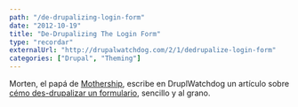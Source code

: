 ```yaml
---
path: "/de-drupalizing-login-form"
date: "2012-10-19"
title: "De-Drupalizing The Login Form"
type: "recordar"
externalUrl: "http://drupalwatchdog.com/2/1/dedrupalize-login-form"
categories: ["Drupal", "Theming"]
---
```


Morten, el papá de [Mothership](http://mothershipthe.me/), escribe en DruplWatchdog un artículo sobre [c&eacute;mo des-drupalizar un formulario](http://drupalwatchdog.com/2/1/dedrupalize-login-form), sencillo y al grano.